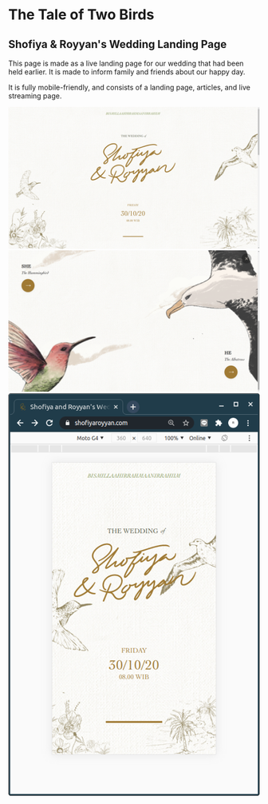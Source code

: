 # The Tale of Two Birds
## Shofiya & Royyan's Wedding Landing Page

This page is made as a live landing page for our wedding that had been held earlier.
It is made to inform family and friends about our happy day.

It is fully mobile-friendly, and consists of a landing page, articles, and live streaming page.

![](img/readme-landingpage.png)
![](img/readme-thetale.png)
![](img/readme-landingpage-mobile.png)